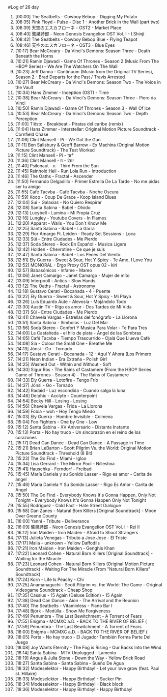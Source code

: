 #Log of 26 day

1. [00:00] The Seatbelts - Cowboy Bebop - Digging My Potato
1. [08:35] Pink Floyd - Pulse - Disc 1 - Another Brick in the Wall (part two)
1. [08:39] 天空のエスカフローネ - OST2 - Market Place
1. [08:40] 鷺巣詩郎 - Neon Genesis Evangelion OST Vol. I - I.Shinji
1. [08:42] The Seatbelts - Cowboy Bebop Blue - Flying Teapot
1. [08:46] 天空のエスカフローネ - OST3 - Blue Eyes
1. [10:17] Bear McCreary - Da Vinci's Demons: Season Three - Death Beneath the Horns
1. [10:21] Ramin Djawadi - Game Of Thrones - Season 2 (Music From The HBO® Series) - We Are The Watchers On The Wall
1. [10:23] Jeff Danna - Continuum (Music from the Original TV Series), Season 2 - Brad Departs for the Past / Travis Arrested
1. [10:27] Bear McCreary - Da Vinci's Demons: Season Two - The Voice in the Vault
1. [10:34] Hans Zimmer - Inception (OST) - Time
1. [10:38] Bear McCreary - Da Vinci's Demons: Season Three - Piero da Vinci
1. [10:50] Ramin Djawadi - Game Of Thrones - Season 3 - Wall Of Ice
1. [10:53] Bear McCreary - Da Vinci's Demons: Season Two - Depth Perception
1. [11:00] Tiësto - Breakbeat - Piratas del caribe {remix}
1. [11:04] Hans Zimmer - Interstellar: Original Motion Picture Soundtrack - Cornfield Chase
1. [11:06] Clint Mansell - Pi - We Got the Gun
1. [11:11] Ben Salisbury & Geoff Barrow - Ex Machina (Original Motion Picture Soundtrack) - The Test Worked
1. [11:15] Clint Mansell - Pi - πr²
1. [11:36] Clint Mansell - π - 2πr
1. [11:40] Psilonaut - π - Third From the Sun
1. [11:45] Reinhold Heil - Run Lola Run - Introduction
1. [11:46] The Oaths - Fractal - Ascender
1. [11:50] Fernando Delgadillo - Primer Estrella De La Tarde - No me pidas ser tu amigo
1. [11:55] Café Tacvba - Café Tacvba - Noche Oscura
1. [11:59] Koop - Coup De Grace - Koop Island Blues
1. [12:04] Sui - Galaxias - No Quiero Respirar
1. [12:08] Santa Sabina - Babel - Olvido
1. [12:13] Lucybell - Lumina - Mi Propia Cruz
1. [12:16] Lungley - Youtube Covers - In Flames
1. [12:20] Apparat - Walls - You Don´t Know Me
1. [12:25] Santa Sabina - Babel - La Garra
1. [12:29] Flor Amargo Ft. Leiden - Ready Set Sessions - Loca
1. [12:33] Súi - Entre Ciudades - Me Pierdo
1. [12:37] Soda Stereo - Rock En Español - Musica Ligera
1. [12:42] Holden - Chevrotine - Ce que je suis
1. [12:47] Santa Sabina - Babel - Los Peces Del Viento
1. [12:51] Ely Guerra - Sweet & Sour, Hot Y Spicy - Te Amo, I Love You
1. [12:52] MONORAL - Ergo Proxy OST opus 02 - kiri
1. [12:57] Babasónicos - Infame - Mareo
1. [13:06] Janet Camargo - Janet Camargo - Mujer de mito
1. [13:09] Interpooll - Antics - Slow Hands
1. [13:12] The Oaths - Fractal - Astronomy
1. [13:18] Gustavo Cerati - Bocanada - 4 - Puente
1. [13:22] Ely Guerra - Sweet & Sour, Hot Y Spicy - Mi Playa
1. [13:26] Luis Eduardo Aute - Alevosía - Mojándolo Todo
1. [13:30] Austin TV - Rigo es amor - Dos Tardes de Mi Vida
1. [13:37] Súi - Entre Ciudades - Me Pierdo
1. [13:41] Chavela Vargas - Estrellas del fonógrafo - La Llorona
1. [13:51] Santa Sabina - Símbolos - Luz Del Mar
1. [13:56] Soda Stereo - Confort Y Musica Para Volar - Te Para Tres
1. [14:00] La Castañeda - el hilo de plata - Ángel de las Sombras
1. [14:05] Café Tacvba - Tiempo Trascurrido - Ojalá Que Llueva Café
1. [14:08] Sia - Colour the Small One - Breathe Me
1. [14:13] Jónsi - Go - Tornado
1. [14:17] Gustavo Cerati - Bocanada - 12 - Aquí Y Ahora (Los Primero
1. [14:21] Neon Indian - Era Extraña - Polish Girl
1. [14:25] Washed Out - Within and Without - Soft
1. [14:30] Sigur Rós - The Rains of Castamere (From the HBO® Series Game of Thrones - Season 4) - The Rains of Castamere
1. [14:33] Ely Guerra - Lotofire - Tengo Frío
1. [14:37] Jónsi - Go - Tornado
1. [14:42] Radaid - Luz escondida - Cuando salga la luna
1. [14:46] Delphic - Acolyte - Counterpoint
1. [14:54] Becky Hill - Losing - Losing
1. [14:56] Chavela Vargas - Frida - La Llorona
1. [14:59] Fobia - woh - Hoy Tengo Miedo
1. [15:03] Ely Guerra - Hombre Invisible - Colmena
1. [15:04] Foo Fighters - One by One - Low
1. [15:12] Santa Sabina - XV Aniversario - Distante Instante
1. [15:13] Porta - No hay truco - Un sincorazón en el reino de los corazones
1. [15:17] Dead Can Dance - Dead Can Dance - A Passage in Time
1. [15:21] Brian LeBarton - Scott Pilgrim Vs. the World: Original Motion Picture Soundtrack - Threshold (8 Bit)
1. [15:23] The Go Find - Miami - Igloo
1. [15:34] Lisa Gerrard - The Mirror Pool - Nilleshna
1. [15:41] Hauschka - Ferndorf - Freibad
1. [15:45] María Daniela y su Sonido Lasser - Rigo es amor - Carita de ángel
1. [15:46] Maria Daniela Y Su Sonido Lasser - Rigo Es Amor - Carita de Angel
1. [15:50] The Go Find - Everybody Knows It's Gonna Happen, Only Not Tonight - Everybody Knows It's Gonna Happen Only Not Tonight
1. [15:55] Rodriguez - Cold Fact - Hate Street Dialogue
1. [15:58] Dan Zanes - Natural Born Killers [Original Soundtrack] - Moon Over Greene County
1. [16:00] Yanni - Tribute - Deliverance
1. [16:09] 鷺巣詩郎 - Neon Genesis Evangelion OST Vol. I - Rei Ⅱ
1. [16:12] Iron Maiden - Iron Maiden - Afraid to Shoot Strangers
1. [17:13] Julieta Venegas - Tributo a Jose Jose - El Triste
1. [17:17] Malia - unknown - Yellow Daffodils
1. [17:21] Iron Maiden - Iron Maiden - Genghis Khan
1. [17:22] Leonard Cohen - Natural Born Killers [Original Soundtrack] - Waiting for the Miracle
1. [17:23] Leonard Cohen - Natural Born Killers (Original Motion Picture Soundtrack) - Waiting For The Miracle (From "Natural Born Killers" Soundtrack)
1. [17:24] Korn - Life Is Peachy - Chi
1. [17:25] Anamanaguchi - Scott Pilgrim vs. the World: The Game - Original Videogame Soundtrack - Cheap Shop
1. [17:35] Cassius - 15 Again (Deluxe Edition) - 15 Again
1. [17:38] Dead Can Dance - Aion - The Arrival and the Reunion
1. [17:40] The Seatbelts - Vitaminless - Piano Bar I
1. [17:48] Björk - Medúlla - Show Me Forgiveness
1. [17:49] Penumbra - The Last Bewitchment - A Torrent of Fears
1. [17:55] Enigma - MCMXC a.D. - BACK TO THE RIVER OF BELIEF (
1. [17:59] Penumbra - The Last Bewitchment - A Torrent of Fears
1. [18:00] Enigma - MCMXC a.D. - BACK TO THE RIVER OF BELIEF (
1. [18:05] Porta - No hay truco - El Jugador También Forma Parte Del Juego
1. [18:08] Joy Wants Eternity - The Fog is Rising - Our Backs Into the Wind
1. [18:14] Santa Sabina - MTV Unplugged - Lamento
1. [18:19] Angus & Julia Stone - Down the Way - Yellow Brick Road
1. [18:27] Santa Sabina - Santa Sabina - Sueño De Agua
1. [18:32] Modeselektor - Happy Birthday! - Let your love grow (feat. Paul st. Hillaire)
1. [18:33] Modeselektor - Happy Birthday! - Sucker Pin
1. [18:34] Modeselektor - Happy Birthday! - Black block
1. [18:36] Modeselektor - Happy Birthday! - Happy Birthday!
